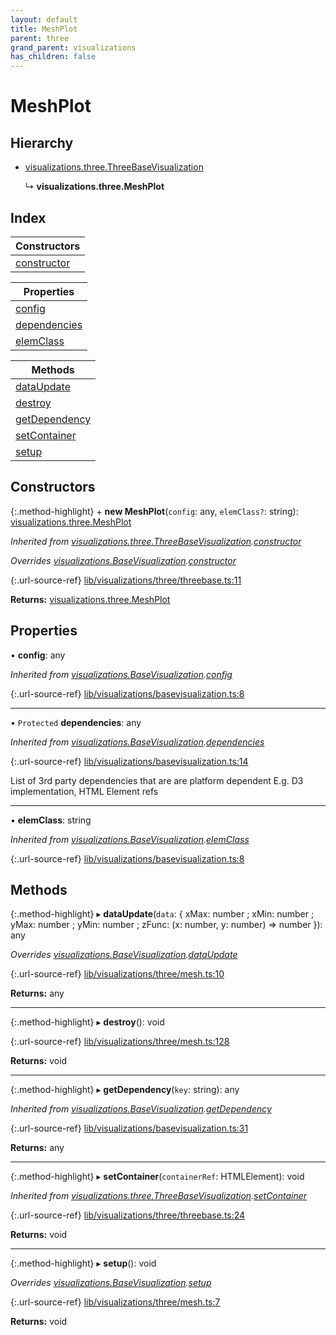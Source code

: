 ```yaml
---
layout: default
title: MeshPlot
parent: three
grand_parent: visualizations
has_children: false
---
```


# MeshPlot

## Hierarchy

* [visualizations.three.ThreeBaseVisualization](visualizations_three_threebasevisualization)

  ↳ **visualizations.three.MeshPlot**

## Index

| Constructors |
|-----------|
| [constructor](#constructor) |

| Properties |
|-----------|
| [config](#config) |
| [dependencies](#dependencies) |
| [elemClass](#elemclass) |

| Methods |
|-----------|
| [dataUpdate](#dataupdate) |
| [destroy](#destroy) |
| [getDependency](#getdependency) |
| [setContainer](#setcontainer) |
| [setup](#setup) |

## Constructors

{:.method-highlight}
\+ **new MeshPlot**(`config`: any, `elemClass?`: string): [visualizations.three.MeshPlot](visualizations_three_meshplot)

*Inherited from [visualizations.three.ThreeBaseVisualization](visualizations_three_threebasevisualization).[constructor](visualizations_three_threebasevisualization#constructor)*

*Overrides [visualizations.BaseVisualization](visualizations_basevisualization).[constructor](visualizations_basevisualization#constructor)*

{:.url-source-ref}
[lib/visualizations/three/threebase.ts:11](https://github.com/ascentcore/dataspot/blob/40beee3/lib/visualizations/three/threebase.ts#L11)

**Returns:** [visualizations.three.MeshPlot](visualizations_three_meshplot)

## Properties

•  **config**: any

*Inherited from [visualizations.BaseVisualization](visualizations_basevisualization).[config](visualizations_basevisualization#config)*

{:.url-source-ref}
[lib/visualizations/basevisualization.ts:8](https://github.com/ascentcore/dataspot/blob/40beee3/lib/visualizations/basevisualization.ts#L8)

___

• `Protected` **dependencies**: any

*Inherited from [visualizations.BaseVisualization](visualizations_basevisualization).[dependencies](visualizations_basevisualization#dependencies)*

{:.url-source-ref}
[lib/visualizations/basevisualization.ts:14](https://github.com/ascentcore/dataspot/blob/40beee3/lib/visualizations/basevisualization.ts#L14)

List of 3rd party dependencies that are are platform dependent
E.g. D3 implementation, HTML Element refs

___

•  **elemClass**: string

*Inherited from [visualizations.BaseVisualization](visualizations_basevisualization).[elemClass](visualizations_basevisualization#elemclass)*

{:.url-source-ref}
[lib/visualizations/basevisualization.ts:8](https://github.com/ascentcore/dataspot/blob/40beee3/lib/visualizations/basevisualization.ts#L8)

## Methods

{:.method-highlight}
▸ **dataUpdate**(`data`: { xMax: number ; xMin: number ; yMax: number ; yMin: number ; zFunc: (x: number, y: number) => number  }): any

*Overrides [visualizations.BaseVisualization](visualizations_basevisualization).[dataUpdate](visualizations_basevisualization#dataupdate)*

{:.url-source-ref}
[lib/visualizations/three/mesh.ts:10](https://github.com/ascentcore/dataspot/blob/40beee3/lib/visualizations/three/mesh.ts#L10)

**Returns:** any

___

{:.method-highlight}
▸ **destroy**(): void

{:.url-source-ref}
[lib/visualizations/three/mesh.ts:128](https://github.com/ascentcore/dataspot/blob/40beee3/lib/visualizations/three/mesh.ts#L128)

**Returns:** void

___

{:.method-highlight}
▸ **getDependency**(`key`: string): any

*Inherited from [visualizations.BaseVisualization](visualizations_basevisualization).[getDependency](visualizations_basevisualization#getdependency)*

{:.url-source-ref}
[lib/visualizations/basevisualization.ts:31](https://github.com/ascentcore/dataspot/blob/40beee3/lib/visualizations/basevisualization.ts#L31)

**Returns:** any

___

{:.method-highlight}
▸ **setContainer**(`containerRef`: HTMLElement): void

*Inherited from [visualizations.three.ThreeBaseVisualization](visualizations_three_threebasevisualization).[setContainer](visualizations_three_threebasevisualization#setcontainer)*

{:.url-source-ref}
[lib/visualizations/three/threebase.ts:24](https://github.com/ascentcore/dataspot/blob/40beee3/lib/visualizations/three/threebase.ts#L24)

**Returns:** void

___

{:.method-highlight}
▸ **setup**(): void

*Overrides [visualizations.BaseVisualization](visualizations_basevisualization).[setup](visualizations_basevisualization#setup)*

{:.url-source-ref}
[lib/visualizations/three/mesh.ts:7](https://github.com/ascentcore/dataspot/blob/40beee3/lib/visualizations/three/mesh.ts#L7)

**Returns:** void
